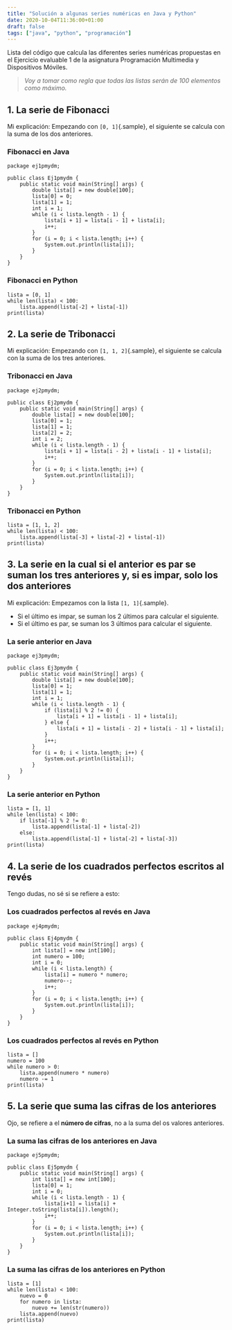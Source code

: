 ```yaml
---
title: "Solución a algunas series numéricas en Java y Python"
date: 2020-10-04T11:36:00+01:00
draft: false
tags: ["java", "python", "programación"]
---
```


Lista del código que calcula las diferentes series numéricas propuestas
en el Ejercicio evaluable 1 de la asignatura Programación Multimedia y
Dispositivos Móviles.

> *Voy a tomar como regla que todas las listas serán de 100 elementos
> como máximo.*

## 1. La serie de Fibonacci

Mi explicación: Empezando con `[0, 1]`{.sample}, el siguiente se calcula
con la suma de los dos anteriores.

### Fibonacci en Java

    package ej1pmydm;

    public class Ej1pmydm {
        public static void main(String[] args) {
            double lista[] = new double[100];
            lista[0] = 0;
            lista[1] = 1;
            int i = 1;
            while (i < lista.length - 1) {
                lista[i + 1] = lista[i - 1] + lista[i];
                i++;
            }
            for (i = 0; i < lista.length; i++) {
                System.out.println(lista[i]);
            }
        }
    }

### Fibonacci en Python

    lista = [0, 1]
    while len(lista) < 100:
        lista.append(lista[-2] + lista[-1])
    print(lista)

## 2. La serie de Tribonacci

Mi explicación: Empezando con `[1, 1, 2]`{.sample}, el siguiente se
calcula con la suma de los tres anteriores.

### Tribonacci en Java

    package ej2pmydm;

    public class Ej2pmydm {
        public static void main(String[] args) {
            double lista[] = new double[100];
            lista[0] = 1;
            lista[1] = 1;
            lista[2] = 2;
            int i = 2;
            while (i < lista.length - 1) {
                lista[i + 1] = lista[i - 2] + lista[i - 1] + lista[i];
                i++;
            }
            for (i = 0; i < lista.length; i++) {
                System.out.println(lista[i]);
            }
        }
    }

### Tribonacci en Python

    lista = [1, 1, 2]
    while len(lista) < 100:
        lista.append(lista[-3] + lista[-2] + lista[-1])
    print(lista)

## 3. La serie en la cual si el anterior es par se suman los tres anteriores y, si es impar, solo los dos anteriores

Mi explicación: Empezamos con la lista `[1, 1]`{.sample}.

-   Si el último es impar, se suman los 2 últimos para calcular el
    siguiente.
-   Si el último es par, se suman los 3 últimos para calcular el
    siguiente.

### La serie anterior en Java

    package ej3pmydm;

    public class Ej3pmydm {
        public static void main(String[] args) {
            double lista[] = new double[100];
            lista[0] = 1;
            lista[1] = 1;
            int i = 1;
            while (i < lista.length - 1) {
                if (lista[i] % 2 != 0) {
                    lista[i + 1] = lista[i - 1] + lista[i];
                } else {
                    lista[i + 1] = lista[i - 2] + lista[i - 1] + lista[i];
                }
                i++;
            }
            for (i = 0; i < lista.length; i++) {
                System.out.println(lista[i]);
            }
        }
    }

### La serie anterior en Python

    lista = [1, 1]
    while len(lista) < 100:
        if lista[-1] % 2 != 0:
            lista.append(lista[-1] + lista[-2])
        else:
            lista.append(lista[-1] + lista[-2] + lista[-3])
    print(lista)

## 4. La serie de los cuadrados perfectos escritos al revés

Tengo dudas, no sé si se refiere a esto:

### Los cuadrados perfectos al revés en Java

    package ej4pmydm;

    public class Ej4pmydm {
        public static void main(String[] args) {
            int lista[] = new int[100];
            int numero = 100;
            int i = 0;
            while (i < lista.length) {
                lista[i] = numero * numero;
                numero--;
                i++;
            }
            for (i = 0; i < lista.length; i++) {
                System.out.println(lista[i]);
            }
        }
    }

### Los cuadrados perfectos al revés en Python

    lista = []
    numero = 100
    while numero > 0:
        lista.append(numero * numero)
        numero -= 1
    print(lista)

## 5. La serie que suma las cifras de los anteriores

Ojo, se refiere a el **número de cifras**, no a la suma del os valores
anteriores.

### La suma las cifras de los anteriores en Java

    package ej5pmydm;

    public class Ej5pmydm {
        public static void main(String[] args) {
            int lista[] = new int[100];
            lista[0] = 1;
            int i = 0;
            while (i < lista.length - 1) {
                lista[i+1] = lista[i] + Integer.toString(lista[i]).length();
                i++;
            }
            for (i = 0; i < lista.length; i++) {
                System.out.println(lista[i]);
            }
        }
    }

### La suma las cifras de los anteriores en Python

    lista = [1]
    while len(lista) < 100:
        nuevo = 0
        for numero in lista:
            nuevo += len(str(numero))
        lista.append(nuevo)
    print(lista)
